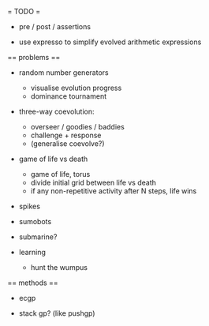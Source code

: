 = TODO =

* pre / post / assertions

* use expresso to simplify evolved arithmetic expressions

== problems ==

* random number generators
  * visualise evolution progress
  * dominance tournament

* three-way coevolution:
  * overseer / goodies / baddies
  * challenge + response
  * (generalise coevolve?)

* game of life vs death
  * game of life, torus
  * divide initial grid between life vs death
  * if any non-repetitive activity after N steps, life wins

* spikes

* sumobots

* submarine?

* learning
  * hunt the wumpus

== methods ==

* ecgp

* stack gp? (like pushgp)
